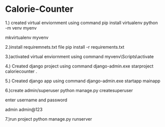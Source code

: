 # Calorie-Counter

1.) created virtual enviornment using command
pip install virtualenv
python -m venv myenv

mkvirtualenv myvenv

2.)install requiremnets.txt file
pip install -r requirements.txt
 
3.)activated virtual enviornment using command
myvenv\Scripts\activate

4.) Created django project using command
django-admin.exe starproject caloriecounter .


5.) Created django app using command
django-admin.exe startapp mainapp

6.)create admin/superuser
python manage.py createsuperuser

enter username and password

admin
admin@123

7.)run project
python manage.py runserver
